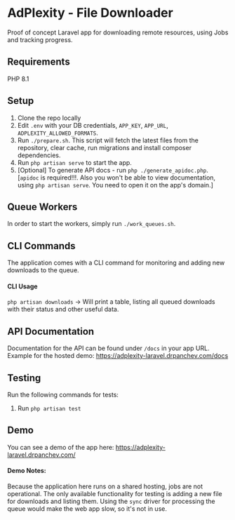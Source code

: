 # AdPlexity - File Downloader

Proof of concept Laravel app for downloading remote resources, using Jobs and tracking progress.

## Requirements
PHP 8.1

## Setup
1. Clone the repo locally
2. Edit `.env` with your DB credentials, `APP_KEY`, `APP_URL`, `ADPLEXITY_ALLOWED_FORMATS`.
3. Run `./prepare.sh`. This script will fetch the latest files from the repository, clear cache, run migrations and install composer dependencies.
4. Run `php artisan serve` to start the app.
5. [Optional] To generate API docs - run `php ./generate_apidoc.php`. [`apidoc` is required!!!. Also you won't be able to view documentation, using `php artisan serve`. You need to open it on the app's domain.]

## Queue Workers
In order to start the workers, simply run `./work_queues.sh`.

## CLI Commands
The application comes with a CLI command for monitoring and adding new downloads to the queue.

#### CLI Usage
`php artisan downloads` -> Will print a table, listing all queued downloads with their status and other useful data.


## API Documentation
Documentation for the API can be found under `/docs` in your app URL.
Example for the hosted demo: https://adplexity-laravel.drpanchev.com/docs

## Testing
Run the following commands for tests:
1. Run `php artisan test`

## Demo
You can see a demo of the app here: https://adplexity-laravel.drpanchev.com/

#### Demo Notes: 
Because the application here runs on a shared hosting, jobs are not operational. The only available functionality for testing is adding a new file for downloads and listing them. Using the `sync` driver for processing the queue would make the web app slow, so it's not in use.

